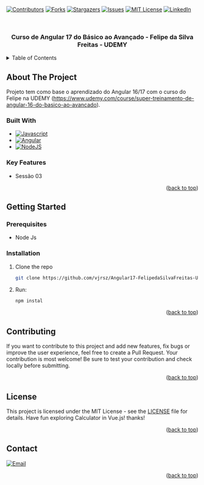 <a name="readme-top"></a>



[![Contributors][contributors-shield]][contributors-url]
[![Forks][forks-shield]][forks-url]
[![Stargazers][stars-shield]][stars-url]
[![Issues][issues-shield]][issues-url]
[![MIT License][license-shield]][license-url]
[![LinkedIn][linkedin-shield]][linkedin-url]



<!-- PROJECT LOGO -->
<br />
<div align="center">

<h3 align="center">Curso de Angular 17 do Básico ao Avançado - Felipe da Silva Freitas - UDEMY</h3>

</div>

<!-- TABLE OF CONTENTS -->
<details>
  <summary>Table of Contents</summary>
  <ol>
    <li>
      <a href="#about-the-project">About The Project</a>
      <ul>
        <li><a href="#built-with">Built With</a></li>
        <li><a href="#key-features">Key Features</a></li>
      </ul>
    </li>
    <li>
      <a href="#getting-started">Getting Started</a>
      <ul>
        <li><a href="#prerequisites">Prerequisites</a></li>
        <li><a href="#installation">Installation</a></li>
      </ul>
    </li>
    <li><a href="#usage">Usage</a></li>
    <li><a href="#contributing">Contributing</a></li>
    <li><a href="#license">License</a></li>
    <li><a href="#contact">Contact</a></li>
  </ol>
</details>



<!-- ABOUT THE PROJECT -->
## About The Project

Projeto tem como base o aprendizado do Angular 16/17 com o curso do Felipe na UDEMY (https://www.udemy.com/course/super-treinamento-de-angular-16-do-basico-ao-avancado).


### Built With

* [![Javascript][Javascript]][Javascript-url]
* [![Angular][Angular]][Angular-url]
* [![NodeJS][NodeJS]][Javascript-url]

### Key Features

<ul>
  <li>Sessão 03</li>
</ul>

<p align="right">(<a href="#readme-top">back to top</a>)</p>



<!-- GETTING STARTED -->
## Getting Started

### Prerequisites

* Node Js

### Installation

1. Clone the repo
   ```sh
   git clone https://github.com/vjrsz/Angular17-FelipedaSilvaFreitas-Udemy
   ```
2. Run: 
   ```sh
   npm instal
   ```

<p align="right">(<a href="#readme-top">back to top</a>)</p>



<!-- CONTRIBUTING -->
## Contributing

If you want to contribute to this project and add new features, fix bugs or improve the user experience, feel free to create a Pull Request. Your contribution is most welcome! Be sure to test your contribution and check locally before submitting.

<p align="right">(<a href="#readme-top">back to top</a>)</p>



<!-- LICENSE -->
## License

This project is licensed under the MIT License - see the <a href="./LICENSE">LICENSE</a> file for details.
Have fun exploring Calculator in Vue.js! thanks!

<p align="right">(<a href="#readme-top">back to top</a>)</p>



<!-- CONTACT -->
## Contact
[![Email][email]][email-url]

<p align="right">(<a href="#readme-top">back to top</a>)</p>



<!-- MARKDOWN LINKS & IMAGES -->
<!-- https://www.markdownguide.org/basic-syntax/#reference-style-links -->
[contributors-shield]: https://img.shields.io/github/contributors/vjrsz/Angular17-FelipedaSilvaFreitas-Udemy.svg?style=for-the-badge
[contributors-url]: https://github.com/vjrsz/Angular17-FelipedaSilvaFreitas-Udemy/graphs/contributors
[forks-shield]: https://img.shields.io/github/forks/vjrsz/Angular17-FelipedaSilvaFreitas-Udemy.svg?style=for-the-badge
[forks-url]: https://github.com/vjrsz/Angular17-FelipedaSilvaFreitas-Udemy/network/members
[stars-shield]: https://img.shields.io/github/stars/vjrsz/Angular17-FelipedaSilvaFreitas-Udemy.svg?style=for-the-badge
[stars-url]: https://github.com/vjrsz/Angular17-FelipedaSilvaFreitas-Udemy/stargazers
[issues-shield]: https://img.shields.io/github/issues/vjrsz/Angular17-FelipedaSilvaFreitas-Udemy.svg?style=for-the-badge
[issues-url]: https://github.com/vjrsz/Angular17-FelipedaSilvaFreitas-Udemy/issues
[license-shield]: https://img.shields.io/github/license/vjrsz/Angular17-FelipedaSilvaFreitas-Udemy.svg?style=for-the-badge
[license-url]: https://github.com/vjrsz/Angular17-FelipedaSilvaFreitas-Udemy/blob/master/LICENSE.txt
[linkedin-shield]: https://img.shields.io/badge/-LinkedIn-black.svg?style=for-the-badge&logo=linkedin&colorB=555
[linkedin-url]: https://linkedin.com/in/vjrsz
[email]: https://img.shields.io/badge/Email-000000?style=for-the-badge&logo=gmail&logoColor=white
[email-url]: mailto:vjrszx@gmail.com

[product-screenshot]: images/screenshot.png

[Javascript]: https://img.shields.io/badge/JavaScript-F7DF1E?style=for-the-badge&logo=javascript&logoColor=black
[Javascript-url]: https://agencypollotech.com.br

[NodeJS]: https://img.shields.io/badge/node.js-6DA55F?style=for-the-badge&logo=node.js&logoColor=white
[NodeJS-url]: https://agencypollotech.com.br

[Angular]: https://img.shields.io/badge/Angular-DD0031?style=for-the-badge&logo=angular&logoColor=white
[Angular-url]: https://agencypollotech.com.br